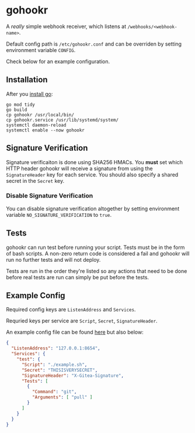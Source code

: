 # gohookr

A _really_ simple webhook receiver, which listens at `/webhooks/<webhook-name>`.

Default config path is `/etc/gohookr.conf` and can be overriden by setting environment variable
`CONFIG`.

Check below for an example configuration.

## Installation

After you [install go](https://golang.org/doc/install):

```
go mod tidy
go build
cp gohookr /usr/local/bin/
cp gohookr.service /usr/lib/systemd/system/
systemctl daemon-reload
systemctl enable --now gohookr
```

## Signature Verification

Signature verificaiton is done using SHA256 HMACs.
You **must** set which HTTP header gohookr will receive a signature from using the `SignatureHeader`
key for each service.
You should also specify a shared secret in the `Secret` key.

### Disable Signature Verification

You can disable signature verification altogether by setting environment variable
`NO_SIGNATURE_VERIFICATION` to `true`.

## Tests

gohookr can run test before running your script.
Tests must be in the form of bash scripts.
A non-zero return code is considered a fail and gohookr will run no further tests and will not
deploy.

Tests are run in the order they're listed so any actions that need to be done before
real tests are run can simply be put before the tests.

## Example Config

Required config keys are `ListenAddress` and `Services`.

Requried keys per service are `Script`, `Secret`, `SignatureHeader`.

An example config file can be found [here](./config.json) but also below:

```json
{
  "ListenAddress": "127.0.0.1:8654",
  "Services": {
    "test": {
      "Script": "./example.sh",
      "Secret": "THISISVERYSECRET",
      "SignatureHeader": "X-Gitea-Signature",
      "Tests": [
        {
          "Command": "git",
          "Arguments": [ "pull" ]
        }
      ]
    }
  }
}
```
